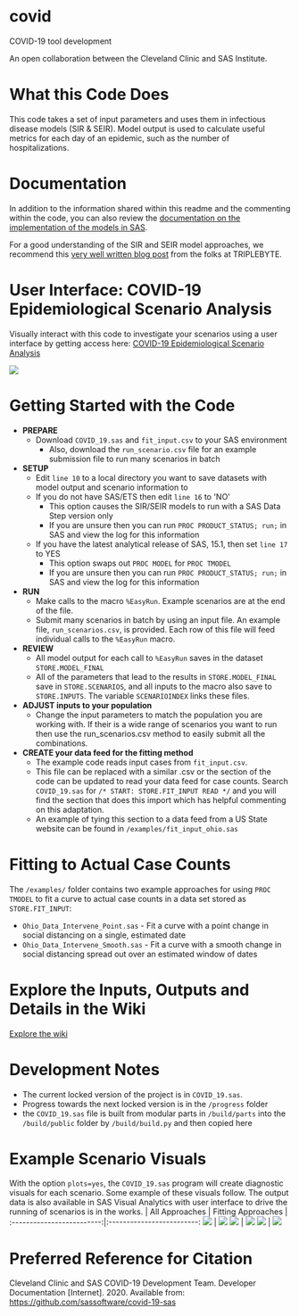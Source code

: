 # covid
COVID-19 tool development

An open collaboration between the Cleveland Clinic and SAS Institute.


# What this Code Does
This code takes a set of input parameters and uses them in infectious disease models (SIR & SEIR).  Model output is used to calculate useful metrics for each day of an epidemic, such as the number of hospitalizations.  

# Documentation
In addition to the information shared within this readme and the commenting within the code, you can also review the [documentation on the implementation of the models in SAS](./docs/seir-modeling).

For a good understanding of the SIR and SEIR model approaches, we recommend this [very well written blog post](https://triplebyte.com/blog/modeling-infectious-diseases) from the folks at TRIPLEBYTE.

# User Interface: COVID-19 Epidemiological Scenario Analysis
Visually interact with this code to investigate your scenarios using a user interface by getting access here: [COVID-19 Epidemiological Scenario Analysis](https://www.sas.com/en_us/trials/software/epidemiological-scenario-analysis/form.html)

![](./images/ui_demo.gif)

# Getting Started with the Code
- **PREPARE**
    - Download `COVID_19.sas` and `fit_input.csv` to your SAS environment
        - Also, download the `run_scenario.csv` file for an example submission file to run many scenarios in batch
- **SETUP**
    - Edit `line 10` to a local directory you want to save datasets with model output and scenario information to
    - If you do not have SAS/ETS then edit `line 16` to 'NO'
        - This option causes the SIR/SEIR models to run with a SAS Data Step version only
        - If you are unsure then you can run `PROC PRODUCT_STATUS; run;` in SAS and view the log for this information
    - If you have the latest analytical release of SAS, 15.1, then set `line 17` to YES
        - This option swaps out `PROC MODEL` for `PROC TMODEL`
        - If you are unsure then you can run `PROC PRODUCT_STATUS; run;` in SAS and view the log for this information
- **RUN**
    - Make calls to the macro `%EasyRun`.  Example scenarios are at the end of the file.
    - Submit many scenarios in batch by using an input file.  An example file, `run_scenarios.csv`, is provided. Each row of this file will feed individual calls to the `%EasyRun` macro.
- **REVIEW**
    - All model output for each call to `%EasyRun` saves in the dataset `STORE.MODEL_FINAL`
    - All of the parameters that lead to the results in `STORE.MODEL_FINAL` save in `STORE.SCENARIOS`, and all inputs to the macro also save to `STORE.INPUTS`.  The variable `SCENARIOINDEX` links these files.
- **ADJUST inputs to your population**
    - Change the input parameters to match the population you are working with.  If their is a wide range of scenarios you want to run then use the run_scenarios.csv method to easily submit all the combinations.
- **CREATE your data feed for the fitting method**
    - The example code reads input cases from `fit_input.csv`.
    - This file can be replaced with a similar .csv or the section of the code can be updated to read your data feed for case counts.  Search `COVID_19.sas` for `/* START: STORE.FIT_INPUT READ */` and you will find the section that does this import which has helpful commenting on this adaptation.  
    - An example of tying this section to a data feed from a US State website can be found in `/examples/fit_input_ohio.sas`

# Fitting to Actual Case Counts
The `/examples/` folder contains two example approaches for using `PROC TMODEL` to fit a curve to actual case counts in a data set stored as `STORE.FIT_INPUT`:
- `Ohio_Data_Intervene_Point.sas` - Fit a curve with a point change in social distancing on a single, estimated date
- `Ohio_Data_Intervene_Smooth.sas` - Fit a curve with a smooth change in social distancing spread out over an estimated window of dates

# Explore the Inputs, Outputs and Details in the Wiki
[Explore the wiki](https://github.com/sassoftware/covid-19-sas/wiki/CC%3A-Home)

# Development Notes
- The current locked version of the project is in `COVID_19.sas`.
- Progress towards the next locked version is in the `/progress` folder
- the `COVID_19.sas` file is built from modular parts in `/build/parts` into the `/build/public` folder by `/build/build.py` and then copied here

# Example Scenario Visuals
With the option `plots=yes`, the `COVID_19.sas` program will create diagnostic visuals for each scenario. Some example of these visuals follow.  The output data is also available in SAS Visual Analytics with user interface to drive the running of scenarios is in the works.
| All Approaches | Fitting Approaches |
:-------------------------:|:-------------------------:
![](./images/example-0.png)  |  ![](./images/example-1.png)
![](./images/example-4.png)  |  ![](./images/example-2.png)
![](./images/example-3.png)  |  ![](./images/example-5.png)

# Preferred Reference for Citation
Cleveland Clinic and SAS COVID-19 Development Team. Developer Documentation [Internet]. 2020. Available from: https://github.com/sassoftware/covid-19-sas
